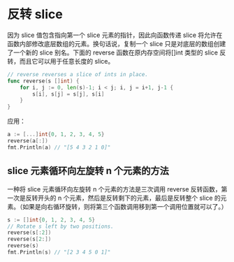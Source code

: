# 反转 slice

因为 slice 值包含指向第一个 slice 元素的指针，因此向函数传递 slice 将允许在函数内部修改底层数组的元素。换句话说，复制一个 slice 只是对底层的数组创建了一个新的 slice 别名。下面的 reverse 函数在原内存空间将[]int 类型的 slice 反转，而且它可以用于任意长度的 slice。

```go
// reverse reverses a slice of ints in place.
func reverse(s []int) {
    for i, j := 0, len(s)-1; i < j; i, j = i+1, j-1 {
        s[i], s[j] = s[j], s[i]
    }
}
```

应用：

```go
a := [...]int{0, 1, 2, 3, 4, 5}
reverse(a[:])
fmt.Println(a) // "[5 4 3 2 1 0]"
```

## slice 元素循环向左旋转 n 个元素的方法

一种将 slice 元素循环向左旋转 n 个元素的方法是三次调用 reverse 反转函数，第一次是反转开头的 n 个元素，然后是反转剩下的元素，最后是反转整个 slice 的元素。（如果是向右循环旋转，则将第三个函数调用移到第一个调用位置就可以了。）

```go
s := []int{0, 1, 2, 3, 4, 5}
// Rotate s left by two positions.
reverse(s[:2])
reverse(s[2:])
reverse(s)
fmt.Println(s) // "[2 3 4 5 0 1]"
```
